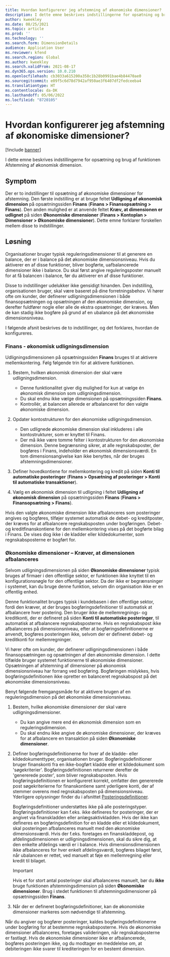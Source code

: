 ```yaml
---
title: Hvordan konfigurerer jeg afstemning af økonomiske dimensioner?
description: I dette emne beskrives indstillingerne for opsætning og brug af funktionen Afstemning af økonomisk dimension.
author: kweekley
ms.date: 08/25/2021
ms.topic: article
ms.prod: ''
ms.technology: ''
ms.search.form: DimensionDetails
audience: Application User
ms.reviewer: kfend
ms.search.region: Global
ms.author: kweekley
ms.search.validFrom: 2021-08-17
ms.dyn365.ops.version: 10.0.210
ms.openlocfilehash: cb3033a615200a358c1b28b0991bae4b84470ae0
ms.sourcegitcommit: e09f5c6d78d7942af950ae3f6407df2fedceeba4
ms.translationtype: HT
ms.contentlocale: da-DK
ms.lasthandoff: 05/06/2022
ms.locfileid: "8720105"
---
```

# <a name="how-do-i-set-up-balancing-financial-dimensions"></a>Hvordan konfigurerer jeg afstemning af økonomiske dimensioner?

[!include [banner](../includes/banner.md)]

I dette emne beskrives indstillingerne for opsætning og brug af funktionen Afstemning af økonomisk dimension.

## <a name="symptom"></a>Symptom

Der er to indstillinger til opsætning af økonomiske dimensioner for afstemning. Den første indstilling er at bruge feltet **Udligning af økonomisk dimension** på opsætningssiden **Finans** (**Finans \> Finansopsætning \> Finans**). Den anden mulighed er at anvende feltet **Kræv, at dimensionen er udlignet** på siden **Økonomiske dimensioner** (**Finans > Kontoplan \> Dimensioner \> Økonomiske dimensioner**). Dette emne forklarer forskellen mellem disse to indstillinger.

## <a name="resolution"></a>Løsning

Organisationer bruger typisk reguleringsdimensioner til at generere en balance, der er i balance på det økonomiske dimensionsniveau. Hvis du aktiverer en af disse funktioner, bliver bogførte, uafbalancerede dimensioner ikke i balance. Du skal først angive reguleringsposter manuelt for at få balancen i balance, før du aktiverer en af disse funktioner.

Disse to indstillinger udelukker ikke gensidigt hinanden. Den indstilling, organisationen bruger, skal være baseret på dine forretningsbehov. Vi hører ofte om kunder, der definerer udligningsdimensionen i både finansopsætningen og opsætningen af den økonomiske dimension, og derefter fuldfører nogle eller alle de ekstra opsætninger, der kræves. Men de kan stadig ikke bogføre på grund af en ubalance på det økonomiske dimensionsniveau.

I følgende afsnit beskrives de to indstillinger, og det forklares, hvordan de konfigureres.

### <a name="ledger--balancing-financial-dimension"></a>Finans - økonomisk udligningsdimension

Udligningsdimensionen på opsætningssiden **Finans** bruges til at aktivere mellemkontering. Følg følgende trin for at aktivere funktionen.

1. Bestem, hvilken økonomisk dimension der skal være udligningsdimension.

    - Denne funktionalitet giver dig mulighed for kun at vælge én økonomisk dimension som udligningsdimension.
    - Du skal endnu ikke vælge dimensionen på opsætningssiden **Finans**.
    - Kontrollér, at balancen allerede er afbalanceret for den valgte økonomiske dimension.

2. Opdater kontostrukturen for den økonomiske udligningsdimension.

    - Den udlignede økonomiske dimension skal inkluderes i alle kontostrukturer, som er knyttet til Finans.
    - Der må ikke være tomme felter i kontostrukturen for den økonomiske dimension. Denne begrænsning sikrer, at alle regnskabsposter, der bogføres i Finans, indeholder en økonomisk dimensionsværdi. En tom dimensionsangivelse kan ikke benyttes, når der bruges afstemningsdimensioner.

3. Definer hovedkontiene for mellemkontering og kredit på siden **Konti til automatiske posteringer** (**Finans \> Opsætning af posteringer \> Konti til automatiske transaktioner**).
4. Vælg en økonomisk dimension til udligning i feltet **Udligning af økonomisk dimension** på opsætningssiden **Finans** (**Finans \> Finansopsætning \> Finans**).

Hvis den valgte økonomiske dimension ikke afbalanceres som posteringer angives og bogføres, tilføjer systemet automatisk de debet- og kreditposter, der kræves for at afbalancere regnskabsposten under bogføringen. Debet- og kreditfinanskontiene for den mellemkontering vises på det bogførte bilag i Finans. De vises dog ikke i de kladder eller kildedokumenter, som regnskabsposterne er bogført for.

### <a name="financial-dimensions--require-the-dimension-to-be-balanced"></a>Økonomiske dimensioner – Kræver, at dimensionen afbalanceres

Selvom udligningsdimensionen på siden **Økonomiske dimensioner** typisk bruges af firmaer i den offentlige sektor, er funktionen ikke knyttet til en konfigurationsnøgle for den offentlige sektor. Da der ikke er begrænsninger i systemet, kan du bruge denne funktion, selvom din organisation ikke er en offentlig enhed.

Denne funktionalitet bruges typisk i kundebasen i den offentlige sektor, fordi den kræver, at der bruges bogføringsdefinitioner til automatisk at afbalancere hver postering. Den bruger ikke de mellemregnings- og kreditkonti, der er defineret på siden **Konti til automatiske posteringer**, til automatisk at afbalancere regnskabsposterne. Hvis en regnskabspost ikke afbalanceres på dimensionsniveau, efter at bogføringsdefinitionerne er anvendt, bogføres posteringen ikke, selvom der er defineret debet- og kreditkonti for mellemregninger.

Vi hører ofte om kunder, der definerer udligningsdimensionen i både finansopsætningen og opsætningen af den økonomiske dimension. I dette tilfælde bruger systemet funktionerne til økonomiske dimensioner. Opsætningen af afstemning af dimensioner på økonomisk dimensionsniveau har forrang ved bogføring. Bogføringen mislykkes, hvis bogføringsdefinitionen ikke opretter en balanceret regnskabspost på det økonomiske dimensionsniveau.

Benyt følgende fremgangsmåde for at aktivere brugen af en reguleringsdimension på det økonomiske dimensionsniveau.

1. Bestem, hvilke økonomiske dimensioner der skal være udligningsdimensioner.

    - Du kan angive mere end én økonomisk dimension som en reguleringsdimension.
    - Du skal endnu ikke angive de økonomiske dimensioner, der kræves for at afbalancere en transaktion på siden **Økonomiske dimensioner**.

2. Definer bogføringsdefinitionerne for hver af de kladde- eller kildedokumenttyper, organisationen bruger. Bogføringsdefinitioner bruger finanskonti fra en ikke-bogført kladde eller et kildedokument som 'søgekriterier'. Bogføringsdefinitionen returnerer derefter de 'genererede poster', som bliver regnskabsposten. Hvis bogføringsdefinitionen er konfigureret korrekt, omfatter den genererede post søgekriterierne for finanskontiene samt yderligere konti, der af stemmer overens med regnskabsposten på dimensionsniveau. Yderligere oplysninger finder du i afsnittet [Posteringsdefinitioner](posting-definitions.md). 
   
   Bogføringsdefinitioner understøttes ikke på alle posteringstyper. Bogføringsdefinitioner kan f.eks. ikke defineres for posteringer, der er angivet via finanskladden eller anlægsaktivkladden. Hvis der ikke kan defineres en bogføringsdefinition for en kladde eller et kildedokument, skal posteringen afbalanceres manuelt med den økonomiske dimensionsværdi. Hvis der f.eks. foretages en finanskladdepost, og afdelingsdimensionen er udligningsdimensionen, skal du sikre dig, at den enkelte afdelings værdi er i balance.  Hvis dimensionsdimensionen ikke afbalanceres for hver enkelt afdelingsværdi, bogføres bilaget først, når ubalancen er rettet, ved manuelt at føje en mellemregning eller kredit til bilaget. 

    > [!IMPORTANT]
    > Hvis et for stort antal posteringer skal afbalanceres manuelt, bør du **ikke** bruge funktionen afstemningsdimension på siden **Økonomiske dimensioner**. Brug i stedet funktionen til afstemningsdimensioner på opsætningssiden **Finans**.

3. Når der er defineret bogføringsdefinitioner, kan de økonomiske dimensioner markeres som nødvendige til afstemning.

Når du angiver og bogfører posteringer, kaldes bogføringsdefinitionerne under bogføring for at bestemme regnskabsposterne. Hvis de økonomiske dimensioner afbalanceres, foretages valideringen, når regnskabsposterne er fastlagt. Hvis de økonomiske dimensioner ikke er afbalancerede, bogføres posteringen ikke, og du modtager en meddelelse om, at debiteringen ikke svarer til krediteringen for en bestemt dimension.
